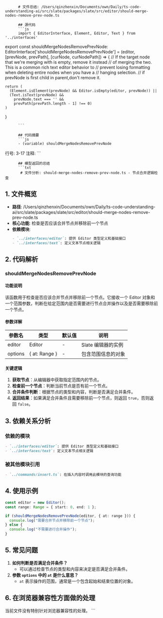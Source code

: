 
          # 文件总结: /Users/qinzhenxin/Documents/own/Daily/ts-code-understanding-ai/src/slate/packages/slate/src/editor/should-merge-nodes-remove-prev-node.ts

          ## 源代码
          ```js
          import { EditorInterface, Element, Editor, Text } from '../interfaces'

export const shouldMergeNodesRemovePrevNode: EditorInterface['shouldMergeNodesRemovePrevNode'] =
  (editor, [prevNode, prevPath], [curNode, curNodePath]) => {
    // If the target node that we're merging with is empty, remove it instead
    // of merging the two. This is a common rich text editor behavior to
    // prevent losing formatting when deleting entire nodes when you have a
    // hanging selection.
    // if prevNode is first child in parent,don't remove it.

    return (
      (Element.isElement(prevNode) && Editor.isEmpty(editor, prevNode)) ||
      (Text.isText(prevNode) &&
        prevNode.text === '' &&
        prevPath[prevPath.length - 1] !== 0)
    )
  }

          ```

          ## 代码摘要
          ```js
          - (variable) shouldMergeNodesRemovePrevNode
  行号: 3-17
  注释: 
          ```

          ## 模型返回的总结
          ```txt
           # 文件分析: should-merge-nodes-remove-prev-node.ts - 节点合并逻辑检查

## 1. 文件概览
- **路径**: /Users/qinzhenxin/Documents/own/Daily/ts-code-understanding-ai/src/slate/packages/slate/src/editor/should-merge-nodes-remove-prev-node.ts
- **核心功能**: 检查是否应该合并节点并移除前一个节点
- **依赖模块**: 
  ```markdown
  - `../interfaces/editor`: 提供 Editor 类型定义和基础接口
  - `../interfaces/text`: 定义文本节点相关逻辑
  ```

## 2. 代码解析
### shouldMergeNodesRemovePrevNode
#### 功能说明
该函数用于检查是否应该合并节点并移除前一个节点。它接收一个 Editor 对象和一个范围参数，判断在给定范围内是否需要进行节点合并操作以及是否需要移除前一个节点。

#### 参数详解
| 参数名 | 类型 | 默认值 | 说明 |
|--------|------|--------|------|
| editor | Editor | - | Slate 编辑器的实例 |
| options | { at: Range } | - | 包含范围信息的对象 |

#### 关键逻辑
1. **获取节点**：从编辑器中获取指定范围内的节点。
2. **检查前一个节点**：判断当前节点是否有前一个节点。
3. **合并条件判断**：根据节点的类型和内容，判断是否满足合并条件。
4. **返回结果**：如果满足合并条件且需要移除前一个节点，则返回 `true`，否则返回 `false`。

## 3. 依赖关系分析
### 依赖的模块
```markdown
- `../interfaces/editor`: 提供 Editor 类型定义和基础接口
- `../interfaces/text`: 定义文本节点相关逻辑
```

### 被其他模块引用
```markdown
- `../commands/insert.ts`: 在插入内容时调用此模块的查询功能
```

## 4. 使用示例
```typescript
const editor = new Editor();
const range: Range = { start: 0, end: 1 };

if (shouldMergeNodesRemovePrevNode(editor, { at: range })) {
  console.log("需要合并节点并移除前一个节点");
} else {
  console.log("不需要进行合并操作");
}
```

## 5. 常见问题
1. **如何判断是否满足合并条件？**
   - 可以通过检查节点的类型和内容来决定是否满足合并条件。
2. **参数 `options` 中的 `at` 是什么意思？**
   - `at` 表示操作的范围，通常是一个包含起始和结束位置的对象。

## 6. 在浏览器兼容性方面做的处理
当前文件没有特别针对浏览器兼容性的处理。
          ```
        